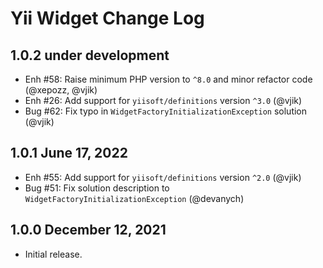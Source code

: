 # Yii Widget Change Log

## 1.0.2 under development

- Enh #58: Raise minimum PHP version to `^8.0` and minor refactor code (@xepozz, @vjik)
- Enh #26: Add support for `yiisoft/definitions` version `^3.0` (@vjik)
- Bug #62: Fix typo in `WidgetFactoryInitializationException` solution (@vjik)

## 1.0.1 June 17, 2022

- Enh #55: Add support for `yiisoft/definitions` version `^2.0` (@vjik)
- Bug #51: Fix solution description to `WidgetFactoryInitializationException` (@devanych)

## 1.0.0 December 12, 2021

- Initial release.
